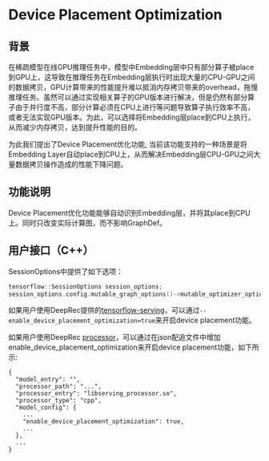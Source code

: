 # Device Placement Optimization

## 背景

在稀疏模型在线GPU推理任务中，模型中Embedding层中只有部分算子被place到GPU上，这导致在推理任务在Embedding层执行时出现大量的CPU-GPU之间的数据拷贝，GPU计算带来的性能提升难以抵消内存拷贝带来的overhead，拖慢推理任务。虽然可以通过实现相关算子的GPU版本进行解决，但是仍然有部分算子由于并行度不高，部分计算必须在CPU上进行等问题导致算子执行效率不高，或者无法实现GPU版本。为此，可以选择将Embedding层place到CPU上执行，从而减少内存拷贝，达到提升性能的目的。

为此我们提出了Device Placement优化功能, 当前该功能支持的一种场景是将Embedding Layer自动place到CPU上，从而解决Embedding层CPU-GPU之间大量数据拷贝操作造成的性能下降问题。

## 功能说明

Device Placement优化功能能够自动识别Embedding层，并将其place到CPU上。同时只改变实际计算图，而不影响GraphDef。

## 用户接口（C++）

SessionOptions中提供了如下选项：

```C++
tensorflow::SessionOptions session_options;
session_options.config.mutable_graph_options()->mutable_optimizer_options()->set_device_placement_optimization(true);
```

如果用户使用DeepRec提供的[tensorflow-serving](https://github.com/DeepRec-AI/serving)，可以通过`--enable_device_placement_optimization=true`来开启device placement功能。

如果用户使用DeepRec [processor](https://deeprec.readthedocs.io/zh/latest/Processor.html)，可以通过在json配追文件中增加enable_device_placement_optimization来开启device placement功能，如下所示:
```
{
  "model_entry": "",
  "processor_path": "...",
  "processor_entry": "libserving_processor.so",
  "processor_type": "cpp",
  "model_config": {
    ...
    "enable_device_placement_optimization": true,
    ...
  },
  ...
}
```

